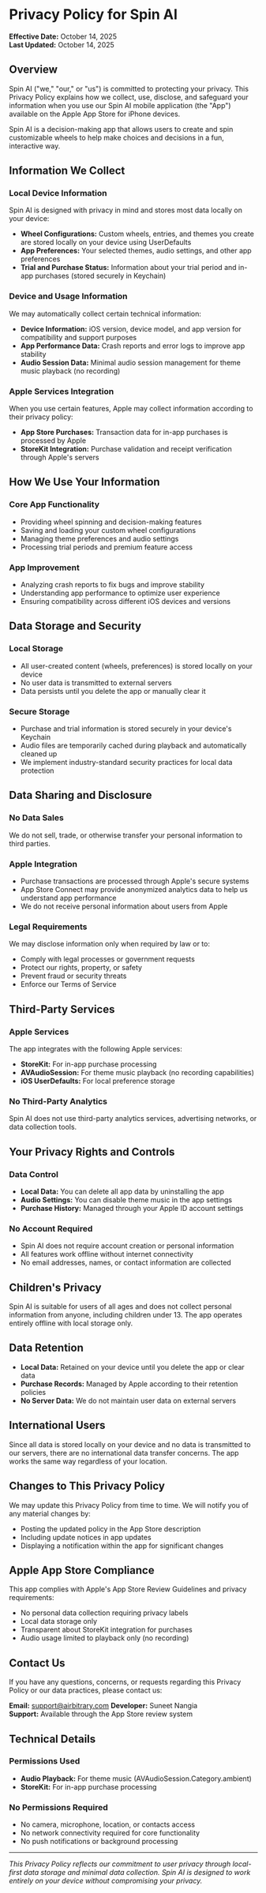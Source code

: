 # Privacy Policy for Spin AI

**Effective Date:** October 14, 2025  
**Last Updated:** October 14, 2025

## Overview

Spin AI ("we," "our," or "us") is committed to protecting your privacy. This Privacy Policy explains how we collect, use, disclose, and safeguard your information when you use our Spin AI mobile application (the "App") available on the Apple App Store for iPhone devices.

Spin AI is a decision-making app that allows users to create and spin customizable wheels to help make choices and decisions in a fun, interactive way.

## Information We Collect

### Local Device Information
Spin AI is designed with privacy in mind and stores most data locally on your device:

- **Wheel Configurations:** Custom wheels, entries, and themes you create are stored locally on your device using UserDefaults
- **App Preferences:** Your selected themes, audio settings, and other app preferences
- **Trial and Purchase Status:** Information about your trial period and in-app purchases (stored securely in Keychain)

### Device and Usage Information
We may automatically collect certain technical information:

- **Device Information:** iOS version, device model, and app version for compatibility and support purposes
- **App Performance Data:** Crash reports and error logs to improve app stability
- **Audio Session Data:** Minimal audio session management for theme music playback (no recording)

### Apple Services Integration
When you use certain features, Apple may collect information according to their privacy policy:

- **App Store Purchases:** Transaction data for in-app purchases is processed by Apple
- **StoreKit Integration:** Purchase validation and receipt verification through Apple's servers

## How We Use Your Information

### Core App Functionality
- Providing wheel spinning and decision-making features
- Saving and loading your custom wheel configurations
- Managing theme preferences and audio settings
- Processing trial periods and premium feature access

### App Improvement
- Analyzing crash reports to fix bugs and improve stability
- Understanding app performance to optimize user experience
- Ensuring compatibility across different iOS devices and versions

## Data Storage and Security

### Local Storage
- All user-created content (wheels, preferences) is stored locally on your device
- No user data is transmitted to external servers
- Data persists until you delete the app or manually clear it

### Secure Storage
- Purchase and trial information is stored securely in your device's Keychain
- Audio files are temporarily cached during playback and automatically cleaned up
- We implement industry-standard security practices for local data protection

## Data Sharing and Disclosure

### No Data Sales
We do not sell, trade, or otherwise transfer your personal information to third parties.

### Apple Integration
- Purchase transactions are processed through Apple's secure systems
- App Store Connect may provide anonymized analytics data to help us understand app performance
- We do not receive personal information about users from Apple

### Legal Requirements
We may disclose information only when required by law or to:
- Comply with legal processes or government requests
- Protect our rights, property, or safety
- Prevent fraud or security threats
- Enforce our Terms of Service

## Third-Party Services

### Apple Services
The app integrates with the following Apple services:
- **StoreKit:** For in-app purchase processing
- **AVAudioSession:** For theme music playback (no recording capabilities)
- **iOS UserDefaults:** For local preference storage

### No Third-Party Analytics
Spin AI does not use third-party analytics services, advertising networks, or data collection tools.

## Your Privacy Rights and Controls

### Data Control
- **Local Data:** You can delete all app data by uninstalling the app
- **Audio Settings:** You can disable theme music in the app settings
- **Purchase History:** Managed through your Apple ID account settings

### No Account Required
- Spin AI does not require account creation or personal information
- All features work offline without internet connectivity
- No email addresses, names, or contact information are collected

## Children's Privacy

Spin AI is suitable for users of all ages and does not collect personal information from anyone, including children under 13. The app operates entirely offline with local storage only.

## Data Retention

- **Local Data:** Retained on your device until you delete the app or clear data
- **Purchase Records:** Managed by Apple according to their retention policies
- **No Server Data:** We do not maintain user data on external servers

## International Users

Since all data is stored locally on your device and no data is transmitted to our servers, there are no international data transfer concerns. The app works the same way regardless of your location.

## Changes to This Privacy Policy

We may update this Privacy Policy from time to time. We will notify you of any material changes by:
- Posting the updated policy in the App Store description
- Including update notices in app updates
- Displaying a notification within the app for significant changes

## Apple App Store Compliance

This app complies with Apple's App Store Review Guidelines and privacy requirements:
- No personal data collection requiring privacy labels
- Local data storage only
- Transparent about StoreKit integration for purchases
- Audio usage limited to playback only (no recording)

## Contact Us

If you have any questions, concerns, or requests regarding this Privacy Policy or our data practices, please contact us:

**Email:** support@airbitrary.com
**Developer:** Suneet Nangia  
**Support:** Available through the App Store review system

## Technical Details

### Permissions Used
- **Audio Playback:** For theme music (AVAudioSession.Category.ambient)
- **StoreKit:** For in-app purchase processing

### No Permissions Required
- No camera, microphone, location, or contacts access
- No network connectivity required for core functionality
- No push notifications or background processing

---

*This Privacy Policy reflects our commitment to user privacy through local-first data storage and minimal data collection. Spin AI is designed to work entirely on your device without compromising your privacy.*
